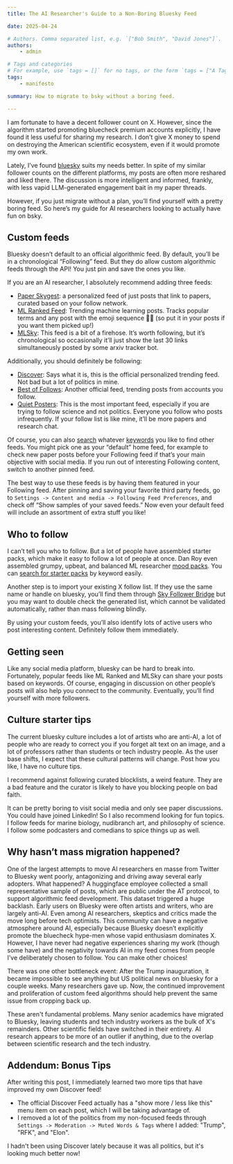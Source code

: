 ```yaml
---
title: The AI Researcher's Guide to a Non-Boring Bluesky Feed

date: 2025-04-24

# Authors. Comma separated list, e.g. `["Bob Smith", "David Jones"]`.
authors:
    - admin

# Tags and categories
# For example, use `tags = []` for no tags, or the form `tags = ["A Tag", "Another Tag"]` for one or more tags.
tags:
    - manifesto

summary: How to migrate to bsky without a boring feed.

---
```


I am fortunate to have a decent follower count on X. However, since the algorithm started promoting bluecheck premium accounts explicitly, I have found it less useful for sharing my research. I don’t give X money to spend on destroying the American scientific ecosystem, even if it would promote my own work.

Lately, I’ve found [bluesky](https://bsky.app/) suits my needs better. In spite of my similar follower counts on the different platforms, my posts are often more reshared and liked there. The discussion is more intelligent and informed, frankly, with less vapid LLM-generated engagement bait in my paper threads.

However, if you just migrate without a plan, you’ll find yourself with a pretty boring feed. So here’s my guide for AI researchers looking to actually have fun on bsky.

## Custom feeds

Bluesky doesn’t default to an official algorithmic feed. By default, you’ll be in a chronological “Following” feed. But they do allow custom algorithmic feeds through the API! You just pin and save the ones you like.

If you are an AI researcher, I absolutely recommend adding three feeds:
- [Paper Skygest](https://bsky.app/profile/paper-feed.bsky.social/feed/preprintdigest): a personalized feed of just posts that link to papers, curated based on your follow network.
- [ML Ranked Feed](https://bsky.app/profile/smcgrath.phd/feed/aaals4dn6kcoi): Trending machine learning posts. Tracks popular terms and any post with the emoji sequence 🤖🧠 (so put it in your posts if you want them picked up!)
- [MLSky](https://bsky.app/profile/alexr.bsky.social/feed/MLSky): This feed is a bit of a firehose. It’s worth following, but it’s chronological so occasionally it’ll just show the last 30 links simultaneously posted by some arxiv tracker bot.

Additionally, you should definitely be following:
- [Discover](https://bsky.app/profile/bsky.app/feed/whats-hot): Says what it is, this is the official personalized trending feed. Not bad but a lot of politics in mine.
- [Best of Follows](https://bsky.app/profile/bsky.app/feed/best-of-follows): Another official feed, trending posts from accounts you follow.
- [Quiet Posters](https://bsky.app/profile/did:plc:vpkhqolt662uhesyj6nxm7ys/feed/infreq): This is the most important feed, especially if you are trying to follow science and not politics. Everyone you follow who posts infrequently. If your follow list is like mine, it’ll be more papers and research chat.

Of course, you can also [search](https://blueskyfeeds.com/en) whatever [keywords](https://bsky.app/search?q=NLP) you like to find other feeds. You might pick one as your “default” home feed, for example to check new paper posts before your Following feed if that’s your main objective with social media. If you run out of interesting Following content, switch to another pinned feed.

The best way to use these feeds is by having them featured in your Following feed. After pinning and saving your favorite third party feeds, go to `Settings -> Content and media -> Following Feed Preferences`, and check off “Show samples of your saved feeds.” Now even your default feed will include an assortment of extra stuff you like!


## Who to follow

I can’t tell you who to follow. But a lot of people have assembled starter packs, which make it easy to follow a lot of people at once. Dan Roy even assembled grumpy, upbeat, and balanced ML researcher [mood packs](https://bsky.app/profile/roydanroy.bsky.social). You can [search for starter packs](https://blueskydirectory.com/starter-packs/all?q=machine+learning) by keyword easily.

Another step is to import your existing X follow list. If they use the same name or handle on bluesky, you’ll find them through [Sky Follower Bridge](https://www.sky-follower-bridge.dev) but you may want to double check the generated list, which cannot be validated automatically, rather than mass following blindly.

By using your custom feeds, you’ll also identify lots of active users who post interesting content. Definitely follow them immediately. 

## Getting seen

Like any social media platform, bluesky can be hard to break into. Fortunately, popular feeds like ML Ranked and MLSky can share your posts based on keywords. Of course, engaging in discussion on other people’s posts will also help you connect to the community. Eventually, you’ll find yourself with more followers.

## Culture starter tips

The current bluesky culture includes a lot of artists who are anti-AI, a lot of people who are ready to correct you if you forget alt text on an image, and a lot of professors rather than students or tech industry people. As the user base shifts, I expect that these cultural patterns will change. Post how you like, I have no culture tips.

I recommend against following curated blocklists, a weird feature. They are a bad feature and the curator is likely to have you blocking people on bad faith.

It can be pretty boring to visit social media and only see paper discussions. You could have joined LinkedIn! So I also recommend looking for fun topics. I follow feeds for marine biology, nudibranch art, and philosophy of science. I follow some podcasters and comedians to spice things up as well.

## Why hasn’t mass migration happened?

One of the largest attempts to move AI researchers en masse from Twitter to Bluesky went poorly, antagonizing and driving away several early adopters. What happened? A huggingface employee collected a small representative sample of posts, which are public under the AT protocol, to support algorithmic feed development. This dataset triggered a huge backlash. Early users on Bluesky were often artists and writers, who are largely anti-AI. Even among AI researchers, skeptics and critics made the move long before tech optimists. This community can have a negative atmosphere around AI, especially because Bluesky doesn’t explicitly promote the bluecheck hype-men whose vapid enthusiasm dominates X. However, I have never had negative experiences sharing my work (though some have) and the negativity towards AI in my feed comes from people I’ve deliberately chosen to follow. You can make other choices!

There was one other bottleneck event: After the Trump inauguration, it became impossible to see anything but US political news on bluesky for a couple weeks. Many researchers gave up. Now, the continued improvement and proliferation of custom feed algorithms should help prevent the same issue from cropping back up.

These aren't fundamental problems. Many senior academics have migrated to Bluesky, leaving students and tech industry workers as the bulk of X's remainders. Other scientific fields have switched in their entirety. AI research appears to be more of an outlier if anything, due to the overlap between scientific research and the tech industry.

## Addendum: Bonus Tips

After writing this post, I immediately learned two more tips that have improved my own Discover feed!
- The official Discover Feed actually has a "show more / less like this" menu item on each post, which I will be taking advantage of.
- I removed a lot of the politics from my non-focused feeds through `Settings -> Moderation -> Muted Words & Tags` where I added: "Trump", "RFK", and "Elon".

I hadn't been using Discover lately because it was all politics, but it's looking much better now!
